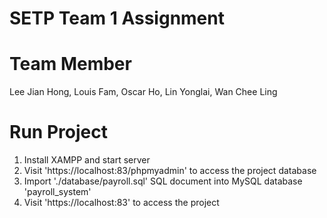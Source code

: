 # SETP Team 1 Assignment

# Team Member
Lee Jian Hong,
Louis Fam,
Oscar Ho,
Lin Yonglai,
Wan Chee Ling

# Run Project
1. Install XAMPP and start server
2. Visit 'https://localhost:83/phpmyadmin' to access the project database
3. Import './database/payroll.sql' SQL document into MySQL database 'payroll_system'
4. Visit 'https://localhost:83' to access the project
